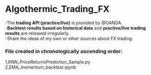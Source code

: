 # Algothermic_Trading_FX

-The **trading API (practice/live)** is provided by @OANDA. \
-**Backtest results based on historical data** and **practive/live trading results** are released irregularly. \
-Share the ideas of my own or other sources about FX trading.


### File created in chronologically ascending order:

1,KNN_PriceReturnsPrediction_Sample.py \
2,EMA_momentum_backtest.ipynb

